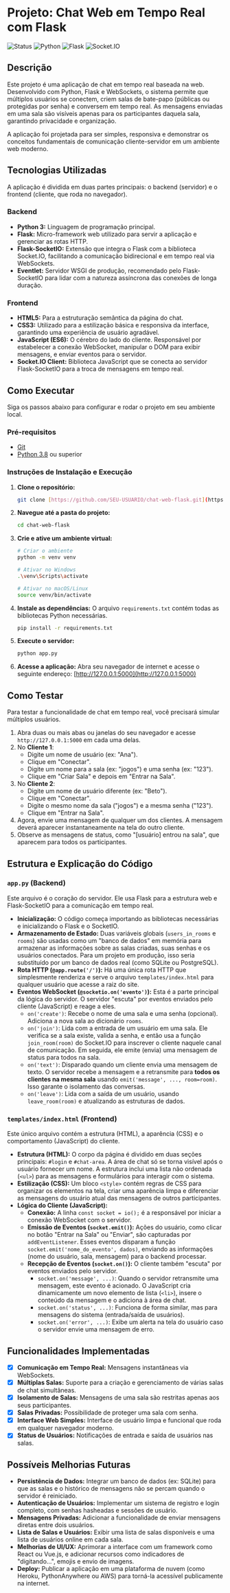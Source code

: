 # Projeto: Chat Web em Tempo Real com Flask

![Status](https://img.shields.io/badge/status-concluído-brightgreen)
![Python](https://img.shields.io/badge/Python-3.9%2B-blue)
![Flask](https://img.shields.io/badge/Flask-2.0-orange)
![Socket.IO](https://img.shields.io/badge/Socket.IO-4.0-yellow)

## Descrição

Este projeto é uma aplicação de chat em tempo real baseada na web. Desenvolvido com Python, Flask e WebSockets, o sistema permite que múltiplos usuários se conectem, criem salas de bate-papo (públicas ou protegidas por senha) e conversem em tempo real. As mensagens enviadas em uma sala são visíveis apenas para os participantes daquela sala, garantindo privacidade e organização.

A aplicação foi projetada para ser simples, responsiva e demonstrar os conceitos fundamentais de comunicação cliente-servidor em um ambiente web moderno.

## Tecnologias Utilizadas

A aplicação é dividida em duas partes principais: o backend (servidor) e o frontend (cliente, que roda no navegador).

### Backend
* **Python 3:** Linguagem de programação principal.
* **Flask:** Micro-framework web utilizado para servir a aplicação e gerenciar as rotas HTTP.
* **Flask-SocketIO:** Extensão que integra o Flask com a biblioteca Socket.IO, facilitando a comunicação bidirecional e em tempo real via WebSockets.
* **Eventlet:** Servidor WSGI de produção, recomendado pelo Flask-SocketIO para lidar com a natureza assíncrona das conexões de longa duração.

### Frontend
* **HTML5:** Para a estruturação semântica da página do chat.
* **CSS3:** Utilizado para a estilização básica e responsiva da interface, garantindo uma experiência de usuário agradável.
* **JavaScript (ES6):** O cérebro do lado do cliente. Responsável por estabelecer a conexão WebSocket, manipular o DOM para exibir mensagens, e enviar eventos para o servidor.
* **Socket.IO Client:** Biblioteca JavaScript que se conecta ao servidor Flask-SocketIO para a troca de mensagens em tempo real.

## Como Executar

Siga os passos abaixo para configurar e rodar o projeto em seu ambiente local.

### Pré-requisitos
* [Git](https://git-scm.com/)
* [Python 3.8](https://www.python.org/) ou superior

### Instruções de Instalação e Execução

1.  **Clone o repositório:**
    ```bash
    git clone [https://github.com/SEU-USUARIO/chat-web-flask.git](https://github.com/SEU-USUARIO/chat-web-flask.git)
    ```

2.  **Navegue até a pasta do projeto:**
    ```bash
    cd chat-web-flask
    ```

3.  **Crie e ative um ambiente virtual:**
    ```bash
    # Criar o ambiente
    python -m venv venv

    # Ativar no Windows
    .\venv\Scripts\activate

    # Ativar no macOS/Linux
    source venv/bin/activate
    ```

4.  **Instale as dependências:**
    O arquivo `requirements.txt` contém todas as bibliotecas Python necessárias.
    ```bash
    pip install -r requirements.txt
    ```

5.  **Execute o servidor:**
    ```bash
    python app.py
    ```

6.  **Acesse a aplicação:**
    Abra seu navegador de internet e acesse o seguinte endereço:
    [http://127.0.0.1:5000](http://127.0.0.1:5000)

## Como Testar

Para testar a funcionalidade de chat em tempo real, você precisará simular múltiplos usuários.

1.  Abra duas ou mais abas ou janelas do seu navegador e acesse `http://127.0.0.1:5000` em cada uma delas.
2.  No **Cliente 1**:
    * Digite um nome de usuário (ex: "Ana").
    * Clique em "Conectar".
    * Digite um nome para a sala (ex: "jogos") e uma senha (ex: "123").
    * Clique em "Criar Sala" e depois em "Entrar na Sala".
3.  No **Cliente 2**:
    * Digite um nome de usuário diferente (ex: "Beto").
    * Clique em "Conectar".
    * Digite o mesmo nome da sala ("jogos") e a mesma senha ("123").
    * Clique em "Entrar na Sala".
4.  Agora, envie uma mensagem de qualquer um dos clientes. A mensagem deverá aparecer instantaneamente na tela do outro cliente.
5.  Observe as mensagens de status, como "[usuário] entrou na sala", que aparecem para todos os participantes.

## Estrutura e Explicação do Código

### `app.py` (Backend)

Este arquivo é o coração do servidor. Ele usa Flask para a estrutura web e Flask-SocketIO para a comunicação em tempo real.

* **Inicialização:** O código começa importando as bibliotecas necessárias e inicializando o Flask e o SocketIO.
* **Armazenamento de Estado:** Duas variáveis globais (`users_in_rooms` e `rooms`) são usadas como um "banco de dados" em memória para armazenar as informações sobre as salas criadas, suas senhas e os usuários conectados. Para um projeto em produção, isso seria substituído por um banco de dados real (como SQLite ou PostgreSQL).
* **Rota HTTP (`@app.route('/')`):** Há uma única rota HTTP que simplesmente renderiza e serve o arquivo `templates/index.html` para qualquer usuário que acesse a raiz do site.
* **Eventos WebSocket (`@socketio.on('evento')`):** Esta é a parte principal da lógica do servidor. O servidor "escuta" por eventos enviados pelo cliente (JavaScript) e reage a eles.
    * `on('create')`: Recebe o nome de uma sala e uma senha (opcional). Adiciona a nova sala ao dicionário `rooms`.
    * `on('join')`: Lida com a entrada de um usuário em uma sala. Ele verifica se a sala existe, valida a senha, e então usa a função `join_room(room)` do Socket.IO para inscrever o cliente naquele canal de comunicação. Em seguida, ele emite (envia) uma mensagem de status para todos na sala.
    * `on('text')`: Disparado quando um cliente envia uma mensagem de texto. O servidor recebe a mensagem e a retransmite para **todos os clientes na mesma sala** usando `emit('message', ..., room=room)`. Isso garante o isolamento das conversas.
    * `on('leave')`: Lida com a saída de um usuário, usando `leave_room(room)` e atualizando as estruturas de dados.

### `templates/index.html` (Frontend)

Este único arquivo contém a estrutura (HTML), a aparência (CSS) e o comportamento (JavaScript) do cliente.

* **Estrutura (HTML):** O corpo da página é dividido em duas seções principais: `#login` e `#chat-area`. A área de chat só se torna visível após o usuário fornecer um nome. A estrutura inclui uma lista não ordenada (`<ul>`) para as mensagens e formulários para interagir com o sistema.
* **Estilização (CSS):** Um bloco `<style>` contém regras de CSS para organizar os elementos na tela, criar uma aparência limpa e diferenciar as mensagens do usuário atual das mensagens de outros participantes.
* **Lógica do Cliente (JavaScript):**
    * **Conexão:** A linha `const socket = io();` é a responsável por iniciar a conexão WebSocket com o servidor.
    * **Emissão de Eventos (`socket.emit()`):** Ações do usuário, como clicar no botão "Entrar na Sala" ou "Enviar", são capturadas por `addEventListener`. Esses eventos disparam a função `socket.emit('nome_do_evento', dados)`, enviando as informações (nome do usuário, sala, mensagem) para o backend processar.
    * **Recepção de Eventos (`socket.on()`):** O cliente também "escuta" por eventos enviados pelo servidor.
        * `socket.on('message', ...)`: Quando o servidor retransmite uma mensagem, este evento é acionado. O JavaScript cria dinamicamente um novo elemento de lista (`<li>`), insere o conteúdo da mensagem e o adiciona à área de chat.
        * `socket.on('status', ...)`: Funciona de forma similar, mas para mensagens do sistema (entrada/saída de usuários).
        * `socket.on('error', ...)`: Exibe um alerta na tela do usuário caso o servidor envie uma mensagem de erro.

## Funcionalidades Implementadas

- [x] **Comunicação em Tempo Real:** Mensagens instantâneas via WebSockets.
- [x] **Múltiplas Salas:** Suporte para a criação e gerenciamento de várias salas de chat simultâneas.
- [x] **Isolamento de Salas:** Mensagens de uma sala são restritas apenas aos seus participantes.
- [x] **Salas Privadas:** Possibilidade de proteger uma sala com senha.
- [x] **Interface Web Simples:** Interface de usuário limpa e funcional que roda em qualquer navegador moderno.
- [x] **Status de Usuários:** Notificações de entrada e saída de usuários nas salas.

## Possíveis Melhorias Futuras

- **Persistência de Dados:** Integrar um banco de dados (ex: SQLite) para que as salas e o histórico de mensagens não se percam quando o servidor é reiniciado.
- **Autenticação de Usuários:** Implementar um sistema de registro e login completo, com senhas hasheadas e sessões de usuário.
- **Mensagens Privadas:** Adicionar a funcionalidade de enviar mensagens diretas entre dois usuários.
- **Lista de Salas e Usuários:** Exibir uma lista de salas disponíveis e uma lista de usuários online em cada sala.
- **Melhorias de UI/UX:** Aprimorar a interface com um framework como React ou Vue.js, e adicionar recursos como indicadores de "digitando...", emojis e envio de imagens.
- **Deploy:** Publicar a aplicação em uma plataforma de nuvem (como Heroku, PythonAnywhere ou AWS) para torná-la acessível publicamente na internet.
